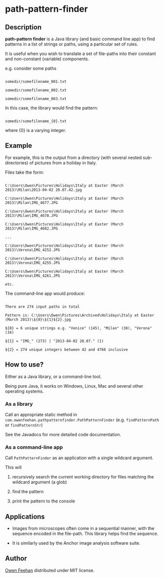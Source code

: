 # path-pattern-finder



## Description



**path-pattern finder** is a Java library (and basic command line app) to find patterns in a list of strings or paths, using a particular set of rules.



It is useful when you wish to translate a set of file-paths into their constant and non-constant (variable) components.



e.g. consider some paths

```

somedir/somefilename_001.txt

somedir/somefilename_002.txt

somedir/somefilename_003.txt

```



In this case, the library would find the pattern:

```

somedir/somefilename_{0}.txt

```

where {0} is a varying integer.



## Example



For example, this is the output from a directory (with several nested sub-directories) of pictures from a holiday in Italy.



Files take the form:

```

C:\Users\Owen\Pictures\Holidays\Italy at Easter (March 2013)\Milan\2013-04-02 20.07.42.jpg

C:\Users\Owen\Pictures\Holidays\Italy at Easter (March 2013)\Milan\IMG_4677.JPG

C:\Users\Owen\Pictures\Holidays\Italy at Easter (March 2013)\Milan\IMG_4678.JPG

C:\Users\Owen\Pictures\Holidays\Italy at Easter (March 2013)\Milan\IMG_4682.JPG

...

C:\Users\Owen\Pictures\Holidays\Italy at Easter (March 2013)\Verona\IMG_4252.JPG

C:\Users\Owen\Pictures\Holidays\Italy at Easter (March 2013)\Verona\IMG_4255.JPG

C:\Users\Owen\Pictures\Holidays\Italy at Easter (March 2013)\Verona\IMG_4261.JPG

etc.

```



The command-line app would produce:

```

There are 274 input paths in total

Pattern is: C:\Users\Owen\Pictures\Archived\Holidays\Italy at Easter (March 2013)\${0}\${1}${2}.jpg

${0} = 6 unique strings e.g. "Venice" (145), "Milan" (38), "Verona" (34)

${1} = "IMG_" (273) | "2013-04-02 20.07." (1)

${2} = 274 unique integers between 42 and 4766 inclusive

```



## How to use?

Either as a Java library, or a command-line tool.

Being pure Java, it works on Windows, Linux, Mac and several other operating systems.



### As a library



Call an appropriate static method in ```com.owenfeehan.pathpatternfinder.PathPatternFinder```  (e.g. ```findPatternPath``` or ```findPatternStr```)



See the Javadocs for more detailed code documentation.



### As a command-line app



Call ```PathPatternFinder``` as an application with a single wildcard argument.



This will

1. recursively search the current working directory for files matching the wildcard argument (a glob)

2. find the pattern

3. print the pattern to the console



## Applications



* Images from microscopes often come in a sequential manner, with the sequence encoded in the file-path. This library helps find the sequence. 

* It is similarly used by the Anchor image analysis software suite.



## Author



[Owen Feehan](http://www.owenfeehan.com) distributed under MIT license.

